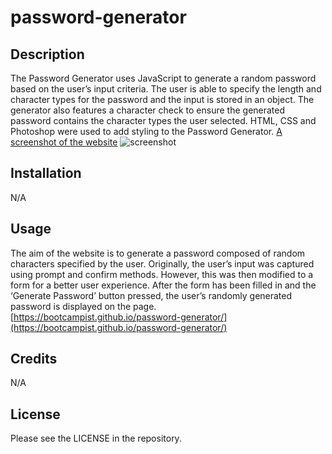 # password-generator


## Description

The Password Generator uses JavaScript to generate a random password based on the user’s input criteria. The user is able to specify the length and character types for the password and the input is stored in an object. The generator also features a character check to ensure the generated password contains the character types the user selected. HTML, CSS and Photoshop were used to add styling to the Password Generator. 
[A screenshot of the website](./assets/images/screenshot.png)
![screenshot](https://github.com/bootcampist/password-generator/assets/152117886/6233dd08-f9ba-4ad3-a085-1c8526020675)


## Installation

N/A

## Usage

The aim of the website is to generate a password composed of random characters specified by the user. Originally, the user’s input was captured using prompt and confirm methods. However, this was then modified to a form for a better user experience. After the form has been filled in and the ‘Generate Password’ button pressed, the user’s randomly generated password is displayed on the page. [https://bootcampist.github.io/password-generator/](https://bootcampist.github.io/password-generator/)


## Credits

N/A

## License

Please see the LICENSE in the repository.
